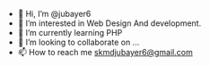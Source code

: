 - 👋 Hi, I’m @jubayer6
- 👀 I’m interested in Web Design And development.
- 🌱 I’m currently learning PHP
- 💞️ I’m looking to collaborate on ...
- 📫 How to reach me skmdjubayer6@gmail.com

<!---
jubayer6/jubayer6 is a ✨ special ✨ repository because its `README.md` (this file) appears on your GitHub profile.
You can click the Preview link to take a look at your changes.
--->
